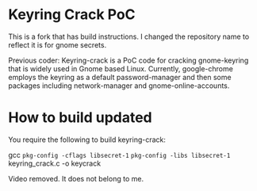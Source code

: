 # Keyring Crack PoC
This is a fork that has build instructions. I changed the repository name to reflect it is for gnome secrets.

Previous coder:
Keyring-crack is a PoC code for cracking gnome-keyring that is widely used in Gnome based Linux.
Currently, google-chrome employs the keyring as a default password-manager and then some packages including network-manager and gnome-online-accounts.


# How to build updated
You require the following to build keyring-crack:

gcc `pkg-config -cflags libsecret-1` `pkg-config -libs libsecret-1` keyring_crack.c -o keycrack

Video removed. It does not belong to me. 
